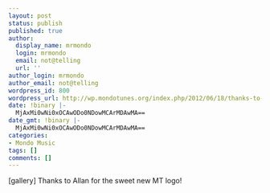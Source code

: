 ```yaml
---
layout: post
status: publish
published: true
author:
  display_name: mrmondo
  login: mrmondo
  email: not@telling
  url: ''
author_login: mrmondo
author_email: not@telling
wordpress_id: 800
wordpress_url: http://wp.mondotunes.org/index.php/2012/06/18/thanks-to-allan-for-the-sweet-new-mt-logo/
date: !binary |-
  MjAxMi0wNi0xOCAwODo0NDowMCArMDAwMA==
date_gmt: !binary |-
  MjAxMi0wNi0xOCAwODo0NDowMCArMDAwMA==
categories:
- Mondo Music
tags: []
comments: []
---
```

[gallery]
Thanks to Allan for the sweet new MT logo!
